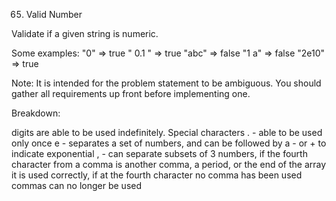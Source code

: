 65. Valid Number

Validate if a given string is numeric.

Some examples:
"0" => true
" 0.1 " => true
"abc" => false
"1 a" => false
"2e10" => true

Note: It is intended for the problem statement to be ambiguous. You should gather all requirements up front before implementing one.

Breakdown:

digits are able to be used indefinitely. Special characters
    . - able to be used only once
    e - separates a set of numbers, and can be followed by a - or + to indicate exponential
    , - can separate subsets of 3 numbers, if the fourth character from a comma is another comma, a period, or the end of the array it is used correctly, if at the fourth character no comma has been used commas can no longer be used
